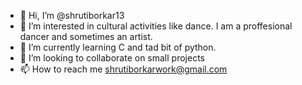 - 👋 Hi, I’m @shrutiborkar13
- 👀 I’m interested in cultural activities like dance. I am a proffesional dancer and sometimes an artist.
- 🌱 I’m currently learning C and tad bit of python.
- 💞️ I’m looking to collaborate on small projects
- 📫 How to reach me shrutiborkarwork@gmail.com

<!---
shrutiborkar13/shrutiborkar13 is a ✨ special ✨ repository because its `README.md` (this file) appears on your GitHub profile.
You can click the Preview link to take a look at your changes.
--->
